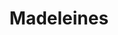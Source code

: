 ---
layout: recette
categories: [recettes]
hidden: true
lang: fr
sitemap: false
title: Madeleines
type: sucre
pour: pour 12 madeleines
ingredients: 
  - nom: oeuf
    qte: 1
  - nom: jaune d'oeuf
    qte: 1
  - nom: sucre
    qte: 60
    unite: gr
  - nom: huile neutre
    qte: 7
    unite: gr
  - nom: miel
    qte: 5
    unite: gr
  - nom: farine blanche
    qte: 65
    unite: gr
  - nom: levure chimique
    qte: 2
    unite: gr
  - nom: beurre
    qte: 60
    unite: gr
  - nom: arômes
  - nom: zestes
etapes:
  - label: Ingrédients Liquides 1/3
    details:
      - Dans un bol, faire fondre le beurre
      - Réserver au frais

  - label: Ingrédients Liquides 2/3
    details:
      - Dans un bol, verser l'huile
      - Ajouter le miel
      - (Optionnel) Ajouter les arômes et les zestes
      - Mélanger
      
  - label: Ingrédients Liquides 3/3
    details:
      - Blanchir les oeufs et les jaunes d'oeufs avec le sucre
      - Ajouter le mélange huile-miel
      - Mélanger au fouet

  - label: Préparation 1/2
    details:
      - Tamiser la farine avec la levure chimique sur les ingrédients liquides
      - Mélanger à la spatule silicone jusqu'à incorporation
      - Ajouter le beurre fondu
      - Mélanger à la spatule silicone jusqu'à incorporation
      - Réserver la pâte 15 minutes (minimum) au réfrigérateur

  - label: Préparation 2/2
    details:
      - Mélanger la pâte à la spatule silicone afin de casser les bulles qui se sont formées
      - (Optionnel) Ajouter des fruits confits / pépites de chocolat
      - Beurrer le moule
      - Verser la pâte dans le moule (remplir chaque madeleine à trois quarts)

cuisson: 
  - Préchauffer le four à 190°C, chaleur par le haut uniquement
  - Enfourner pour 9-13 minutes
  - Démouler légèrement en les laissant sur leur côté. Les laisser 5 minutes
  - Laisser refroidir 10 minutes sur une grille
  - Mettre dans une boite hermétique et patienter 2 heures avant la dégustation
notes:
  - La différence de température à la cuisson va aider les madeleines à bien gonfler afin d'obtenir une belle bosse
  - Bien surveiller la cuisson, ça dépendra beaucoup du four
  - Entre deux fournées, laver le moule afin qu'il soit propre et froid 
variantes:
  - label: Fourrées (confiture, pâte à tartiner)
    todo: true
  - label: Coques en chocolat (20 gr de chocolat + 3 gr d'huile de pépins de raisins)
    todo: false
  - label: Orange et Chocolat (1 cuillère à café d'eau de fleur d'oranger + zeste d'une demie orange + coque en chocolat noir)
    todo: false
  - label: Fruits confits
    todo: false
  - label: Pépites de chocolat
    todo: false
---